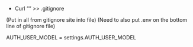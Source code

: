 
* Curl “<url>” >> .gitignore

(Put in all from gitignore site into file)
(Need to also put .env on the bottom line of gitignore file)
  
AUTH_USER_MODEL = settings.AUTH_USER_MODEL



